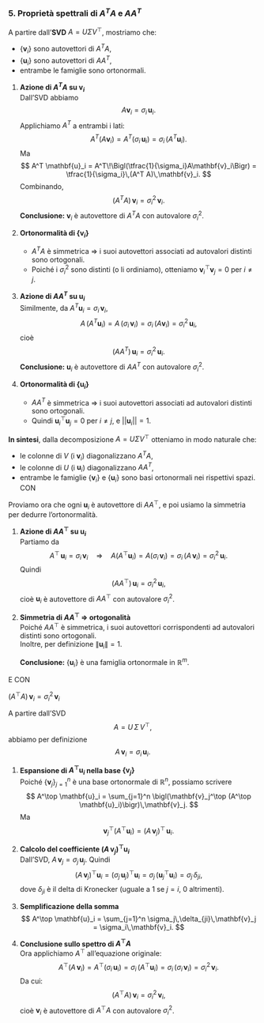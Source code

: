 
### 5. Proprietà spettrali di $A^T A$ e $A A^T$

A partire dall’**SVD** $A = U\Sigma V^\top$, mostriamo che:

- $\{\mathbf{v}_i\}$ sono autovettori di $A^T A$,
- $\{\mathbf{u}_i\}$ sono autovettori di $A A^T$,
- entrambe le famiglie sono ortonormali.

1. **Azione di $A^T A$ su $\mathbf{v}_i$**  
   Dall’SVD abbiamo
   $$
     A\mathbf{v}_i = \sigma_i \,\mathbf{u}_i.
   $$
   Applichiamo $A^T$ a entrambi i lati:
   $$
     A^T(A\mathbf{v}_i)
     = A^T(\sigma_i\,\mathbf{u}_i)
     = \sigma_i\,(A^T \mathbf{u}_i).
   $$
   Ma
   $$
     A^T \mathbf{u}_i
     = A^T\!\Bigl(\tfrac{1}{\sigma_i}A\mathbf{v}_i\Bigr)
     = \tfrac{1}{\sigma_i}\,(A^T A)\,\mathbf{v}_i.
   $$
   Combinando,
   $$
     (A^T A)\,\mathbf{v}_i = \sigma_i^2\,\mathbf{v}_i.
   $$
   **Conclusione:** $\mathbf{v}_i$ è autovettore di $A^T A$ con autovalore $\sigma_i^2$.

2. **Ortonormalità di $\{\mathbf{v}_i\}$**  
   - $A^T A$ è simmetrica $\Rightarrow$ i suoi autovettori associati ad autovalori distinti sono ortogonali.  
   - Poiché i $\sigma_i^2$ sono distinti (o li ordiniamo), otteniamo $\mathbf{v}_i^\top \mathbf{v}_j = 0$ per $i \neq j$.

3. **Azione di $A A^T$ su $\mathbf{u}_i$**  
   Similmente, da $A^T\mathbf{u}_i = \sigma_i \,\mathbf{v}_i$,
   $$
     A\,(A^T\mathbf{u}_i)
     = A\,(\sigma_i\,\mathbf{v}_i)
     = \sigma_i\,(A\mathbf{v}_i)
     = \sigma_i^2\,\mathbf{u}_i,
   $$
   cioè
   $$
     (A A^T)\,\mathbf{u}_i = \sigma_i^2\,\mathbf{u}_i.
   $$
   **Conclusione:** $\mathbf{u}_i$ è autovettore di $A A^T$ con autovalore $\sigma_i^2$.

4. **Ortonormalità di $\{\mathbf{u}_i\}$**  
   - $A A^T$ è simmetrica $\Rightarrow$ i suoi autovettori associati ad autovalori distinti sono ortogonali.  
   - Quindi $\mathbf{u}_i^\top \mathbf{u}_j = 0$ per $i \neq j$, e $||\mathbf{u}_i|| = 1$.

**In sintesi**, dalla decomposizione $A = U\Sigma V^\top$ otteniamo in modo naturale che:
- le colonne di $V$ (i $\mathbf{v}_i$) diagonalizzano $A^T A$,
- le colonne di $U$ (i $\mathbf{u}_i$) diagonalizzano $A A^T$,
- entrambe le famiglie $\{\mathbf{v}_i\}$ e $\{\mathbf{u}_i\}$ sono basi ortonormali nei rispettivi spazi.
CON

Proviamo ora che ogni $\mathbf u_i$ è autovettore di $A A^\top$, e poi usiamo la simmetria per dedurre l’ortonormalità.

1. **Azione di $A A^\top$ su $\mathbf u_i$**  
   Partiamo da  
   $$
     A^\top\,\mathbf u_i = \sigma_i\,\mathbf v_i
     \quad\Longrightarrow\quad
     A\bigl(A^\top \mathbf u_i\bigr)
     = A\bigl(\sigma_i\,\mathbf v_i\bigr)
     = \sigma_i\,(A\,\mathbf v_i)
     = \sigma_i^2\,\mathbf u_i.
   $$
   Quindi  
   $$
     (A A^\top)\,\mathbf u_i = \sigma_i^2\,\mathbf u_i,
   $$
   cioè $\mathbf u_i$ è autovettore di $A A^\top$ con autovalore $\sigma_i^2$.

2. **Simmetria di $A A^\top$ ⇒ ortogonalità**  
   Poiché $A A^\top$ è simmetrica, i suoi autovettori corrispondenti ad autovalori distinti sono ortogonali.  
   Inoltre, per definizione $\|\mathbf u_i\|=1$.  

   **Conclusione:** $\{\mathbf u_i\}$ è una famiglia ortonormale in $\mathbb{R}^m$.

E CON

$(A^\top A)\,\mathbf{v}_i = \sigma_i^2\,\mathbf{v}_i$

A partire dall’SVD  
$$
A = U\,\Sigma\,V^\top,
$$
abbiamo per definizione
$$
A\,\mathbf{v}_i = \sigma_i\,\mathbf{u}_i.
$$

1. **Espansione di $A^\top \mathbf{u}_i$ nella base $\{\mathbf{v}_j\}$**  
   Poiché $\{\mathbf{v}_j\}_{j=1}^n$ è una base ortonormale di $\mathbb{R}^n$, possiamo scrivere  
   $$
   A^\top \mathbf{u}_i
   = \sum_{j=1}^n \bigl(\mathbf{v}_j^\top (A^\top \mathbf{u}_i)\bigr)\,\mathbf{v}_j.
   $$
   Ma  
   $$
   \mathbf{v}_j^\top (A^\top \mathbf{u}_i)
   = (A\,\mathbf{v}_j)^\top\,\mathbf{u}_i.
   $$

2. **Calcolo del coefficiente $(A\,\mathbf{v}_j)^\top\mathbf{u}_i$**  
   Dall’SVD, $A\,\mathbf{v}_j = \sigma_j\,\mathbf{u}_j$. Quindi  
   $$
   (A\,\mathbf{v}_j)^\top \mathbf{u}_i
   = (\sigma_j\,\mathbf{u}_j)^\top \mathbf{u}_i
   = \sigma_j\,(\mathbf{u}_j^\top \mathbf{u}_i)
   = \sigma_j\,\delta_{ji},
   $$
   dove $\delta_{ji}$ è il delta di Kronecker (uguale a 1 se $j=i$, 0 altrimenti).

3. **Semplificazione della somma**  
   $$
   A^\top \mathbf{u}_i
   = \sum_{j=1}^n \sigma_j\,\delta_{ji}\,\mathbf{v}_j
   = \sigma_i\,\mathbf{v}_i.
   $$

4. **Conclusione sullo spettro di $A^\top A$**  
   Ora applichiamo $A^\top$ all’equazione originale:
   $$
     A^\top\bigl(A\,\mathbf{v}_i\bigr)
     = A^\top(\sigma_i\,\mathbf{u}_i)
     = \sigma_i\,(A^\top \mathbf{u}_i)
     = \sigma_i\,(\sigma_i\,\mathbf{v}_i)
     = \sigma_i^2\,\mathbf{v}_i.
   $$
   Da cui:
   $$
     (A^\top A)\,\mathbf{v}_i = \sigma_i^2\,\mathbf{v}_i,
   $$
   cioè $\mathbf{v}_i$ è autovettore di $A^\top A$ con autovalore $\sigma_i^2$.
